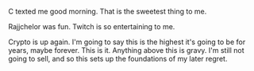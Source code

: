 C texted me good morning. That is the sweetest thing to me.

Rajjchelor was fun. Twitch is so entertaining to me.

Crypto is up again. I'm going to say this is the highest it's going to be for years, maybe forever. This is it. Anything above this is gravy. I'm still not going to sell, and so this sets up the foundations of my later regret.
